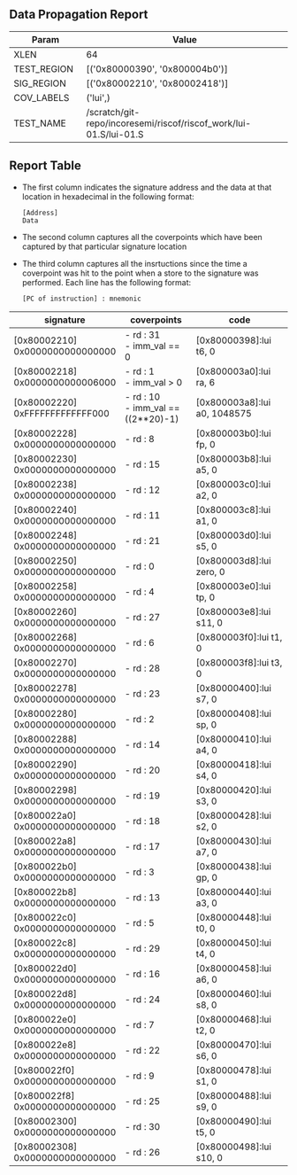 
## Data Propagation Report

| Param       | Value    |
|-------------|----------|
| XLEN        | 64      |
| TEST_REGION | [('0x80000390', '0x800004b0')]      |
| SIG_REGION  | [('0x80002210', '0x80002418')]      |
| COV_LABELS  | ('lui',)      |
| TEST_NAME   | /scratch/git-repo/incoresemi/riscof/riscof_work/lui-01.S/lui-01.S    |

## Report Table

- The first column indicates the signature address and the data at that location in hexadecimal in the following format: 
  ```
  [Address]
  Data
  ```

- The second column captures all the coverpoints which have been captured by that particular signature location

- The third column captures all the insrtuctions since the time a coverpoint was
  hit to the point when a store to the signature was performed. Each line has
  the following format:
  ```
  [PC of instruction] : mnemonic
  ```

<style>
table th:first-of-type {
    width: 5%;
}
table th:nth-of-type(2) {
    width: 40%;
}
table th:nth-of-type(3) {
    width: 55%;
}
</style>

|            signature             |                coverpoints                |              code               |
|----------------------------------|-------------------------------------------|---------------------------------|
|[0x80002210]<br>0x0000000000000000|- rd : 31<br> - imm_val == 0<br>           |[0x80000398]:lui t6, 0<br>       |
|[0x80002218]<br>0x0000000000006000|- rd : 1<br> - imm_val > 0<br>             |[0x800003a0]:lui ra, 6<br>       |
|[0x80002220]<br>0xFFFFFFFFFFFFF000|- rd : 10<br> - imm_val == ((2**20)-1)<br> |[0x800003a8]:lui a0, 1048575<br> |
|[0x80002228]<br>0x0000000000000000|- rd : 8<br>                               |[0x800003b0]:lui fp, 0<br>       |
|[0x80002230]<br>0x0000000000000000|- rd : 15<br>                              |[0x800003b8]:lui a5, 0<br>       |
|[0x80002238]<br>0x0000000000000000|- rd : 12<br>                              |[0x800003c0]:lui a2, 0<br>       |
|[0x80002240]<br>0x0000000000000000|- rd : 11<br>                              |[0x800003c8]:lui a1, 0<br>       |
|[0x80002248]<br>0x0000000000000000|- rd : 21<br>                              |[0x800003d0]:lui s5, 0<br>       |
|[0x80002250]<br>0x0000000000000000|- rd : 0<br>                               |[0x800003d8]:lui zero, 0<br>     |
|[0x80002258]<br>0x0000000000000000|- rd : 4<br>                               |[0x800003e0]:lui tp, 0<br>       |
|[0x80002260]<br>0x0000000000000000|- rd : 27<br>                              |[0x800003e8]:lui s11, 0<br>      |
|[0x80002268]<br>0x0000000000000000|- rd : 6<br>                               |[0x800003f0]:lui t1, 0<br>       |
|[0x80002270]<br>0x0000000000000000|- rd : 28<br>                              |[0x800003f8]:lui t3, 0<br>       |
|[0x80002278]<br>0x0000000000000000|- rd : 23<br>                              |[0x80000400]:lui s7, 0<br>       |
|[0x80002280]<br>0x0000000000000000|- rd : 2<br>                               |[0x80000408]:lui sp, 0<br>       |
|[0x80002288]<br>0x0000000000000000|- rd : 14<br>                              |[0x80000410]:lui a4, 0<br>       |
|[0x80002290]<br>0x0000000000000000|- rd : 20<br>                              |[0x80000418]:lui s4, 0<br>       |
|[0x80002298]<br>0x0000000000000000|- rd : 19<br>                              |[0x80000420]:lui s3, 0<br>       |
|[0x800022a0]<br>0x0000000000000000|- rd : 18<br>                              |[0x80000428]:lui s2, 0<br>       |
|[0x800022a8]<br>0x0000000000000000|- rd : 17<br>                              |[0x80000430]:lui a7, 0<br>       |
|[0x800022b0]<br>0x0000000000000000|- rd : 3<br>                               |[0x80000438]:lui gp, 0<br>       |
|[0x800022b8]<br>0x0000000000000000|- rd : 13<br>                              |[0x80000440]:lui a3, 0<br>       |
|[0x800022c0]<br>0x0000000000000000|- rd : 5<br>                               |[0x80000448]:lui t0, 0<br>       |
|[0x800022c8]<br>0x0000000000000000|- rd : 29<br>                              |[0x80000450]:lui t4, 0<br>       |
|[0x800022d0]<br>0x0000000000000000|- rd : 16<br>                              |[0x80000458]:lui a6, 0<br>       |
|[0x800022d8]<br>0x0000000000000000|- rd : 24<br>                              |[0x80000460]:lui s8, 0<br>       |
|[0x800022e0]<br>0x0000000000000000|- rd : 7<br>                               |[0x80000468]:lui t2, 0<br>       |
|[0x800022e8]<br>0x0000000000000000|- rd : 22<br>                              |[0x80000470]:lui s6, 0<br>       |
|[0x800022f0]<br>0x0000000000000000|- rd : 9<br>                               |[0x80000478]:lui s1, 0<br>       |
|[0x800022f8]<br>0x0000000000000000|- rd : 25<br>                              |[0x80000488]:lui s9, 0<br>       |
|[0x80002300]<br>0x0000000000000000|- rd : 30<br>                              |[0x80000490]:lui t5, 0<br>       |
|[0x80002308]<br>0x0000000000000000|- rd : 26<br>                              |[0x80000498]:lui s10, 0<br>      |
